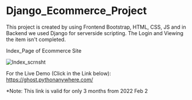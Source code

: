 # Django_Ecommerce_Project
This project is created by using Frontend Bootstrap, HTML, CSS, JS and in Backend we used Django for serverside scripting. The Login and Viewing the item isn't completed.

Index_Page of Ecommerce Site

![Index_scrnsht](https://user-images.githubusercontent.com/51220236/152127102-0c3bfe82-d2a5-473c-8721-f12d80cd701c.png)

For the Live Demo (Click in the Link below):
https://ghost.pythonanywhere.com/

*Note: This link is valid for only 3 months from 2022 Feb 2

